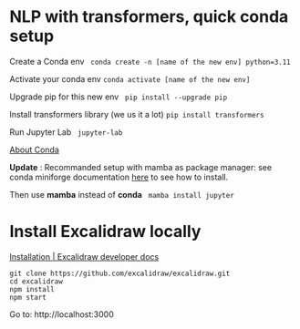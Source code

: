 # NLP with transformers, quick conda setup

Create a Conda env
``` conda create -n [name of the new env] python=3.11```

Activate your conda env
``` conda activate [name of the new env] ```

Upgrade pip for this new env
``` pip install --upgrade pip```

Install transformers library (we us it a lot)
``` pip install transformers ```

Run Jupyter Lab
``` jupyter-lab```

[About Conda](https://docs.conda.io/en/latest/)

**Update** : Recommanded setup with mamba as package manager: see conda miniforge documentation [here](https://github.com/conda-forge/miniforge#manbaforge) to see how to install. 

Then use **mamba** instead of **conda** 
``` mamba install jupyter```



# Install Excalidraw locally 

[Installation | Excalidraw developer docs](https://docs.excalidraw.com/docs/@excalidraw/excalidraw/installation)

```
git clone https://github.com/excalidraw/excalidraw.git
cd excalidraw
npm install
npm start
```

Go to: http://localhost:3000 


